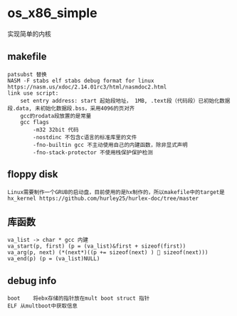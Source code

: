 # os_x86_simple
实现简单的内核
## makefile 
    patsubst 替换
    NASM -F stabs elf stabs debug format for linux https://nasm.us/xdoc/2.14.01rc3/html/nasmdoc2.html
    link use script:
        set entry address: start 起始段地址， 1MB, .text段（代码段）已初始化数据段.data, 未初始化数据段.bss，采用4096的页对齐
        gcc的rodata段放置的是常量
        gcc flags
            -m32 32bit 代码
            -nostdinc 不包含c语言的标准库里的文件
            -fno-builtin gcc 不主动使用自己的内建函数，除非显式声明
            -fno-stack-protector 不使用栈保护保护检测
## floppy disk
    Linux需要制作一个GRUB的启动盘，目前使用的是hx制作的，所以makefile中的target是hx_kernel https://github.com/hurley25/hurlex-doc/tree/master
## 库函数
    va_list -> char * gcc 内建
    va_start(p, first) (p = (va_list)&first + sizeof(first))
    va_arg(p, next) (*(next*)((p += sizeof(next) ) 􀀀 sizeof(next)))
    va_end(p) (p = (va_list)NULL)
## debug info
    boot    将ebx存储的指针放在mult boot struct 指针
    ELF 从multboot中获取信息
    